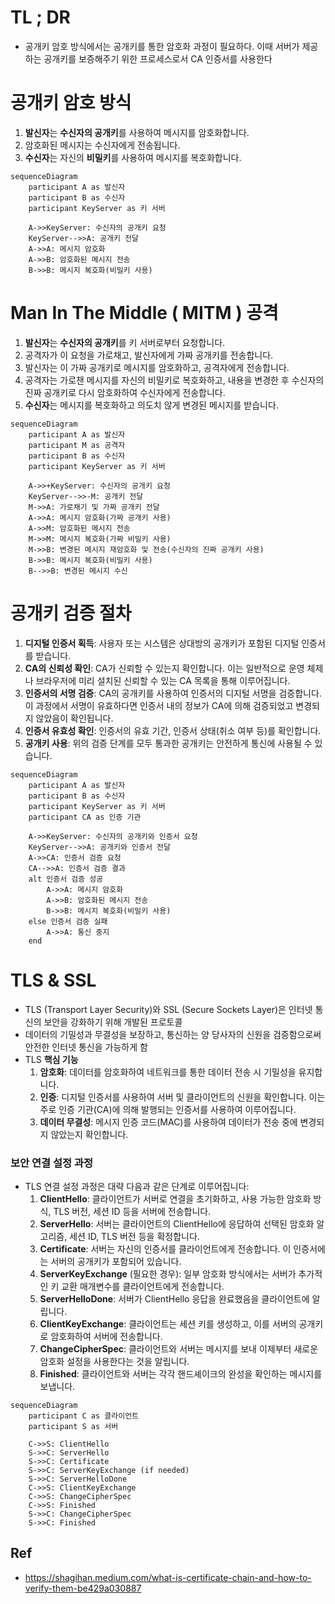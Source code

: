 # TL ; DR

- 공개키 암호 방식에서는 공개키를 통한 암호화 과정이 필요하다. 이때 서버가 제공하는 공개키를 보증해주기 위한 프로세스로서 CA 인증서를 사용한다

# 공개키 암호 방식

1. **발신자**는 **수신자의 공개키**를 사용하여 메시지를 암호화합니다.
2. 암호화된 메시지는 수신자에게 전송됩니다.
3. **수신자**는 자신의 **비밀키**를 사용하여 메시지를 복호화합니다.

```mermaid
sequenceDiagram
    participant A as 발신자
    participant B as 수신자
    participant KeyServer as 키 서버

    A->>KeyServer: 수신자의 공개키 요청
    KeyServer-->>A: 공개키 전달
    A->>A: 메시지 암호화
    A->>B: 암호화된 메시지 전송
    B->>B: 메시지 복호화(비밀키 사용)
```

# Man In The Middle ( MITM ) 공격

1. **발신자**는 **수신자의 공개키**를 키 서버로부터 요청합니다.
2. 공격자가 이 요청을 가로채고, 발신자에게 가짜 공개키를 전송합니다.
3. 발신자는 이 가짜 공개키로 메시지를 암호화하고, 공격자에게 전송합니다.
4. 공격자는 가로챈 메시지를 자신의 비밀키로 복호화하고, 내용을 변경한 후 수신자의 진짜 공개키로 다시 암호화하여 수신자에게 전송합니다.
5. **수신자**는 메시지를 복호화하고 의도치 않게 변경된 메시지를 받습니다.

```mermaid
sequenceDiagram
    participant A as 발신자
    participant M as 공격자
    participant B as 수신자
    participant KeyServer as 키 서버

    A->>+KeyServer: 수신자의 공개키 요청
    KeyServer-->>-M: 공개키 전달
    M->>A: 가로채기 및 가짜 공개키 전달
    A->>A: 메시지 암호화(가짜 공개키 사용)
    A->>M: 암호화된 메시지 전송
    M->>M: 메시지 복호화(가짜 비밀키 사용)
    M->>B: 변경된 메시지 재암호화 및 전송(수신자의 진짜 공개키 사용)
    B->>B: 메시지 복호화(비밀키 사용)
    B-->>B: 변경된 메시지 수신
```

# **공개키 검증 절차**

1. **디지털 인증서 획득**: 사용자 또는 시스템은 상대방의 공개키가 포함된 디지털 인증서를 받습니다.
2. **CA의 신뢰성 확인**: CA가 신뢰할 수 있는지 확인합니다. 이는 일반적으로 운영 체제나 브라우저에 미리 설치된 신뢰할 수 있는 CA 목록을 통해 이루어집니다.
3. **인증서의 서명 검증**: CA의 공개키를 사용하여 인증서의 디지털 서명을 검증합니다. 이 과정에서 서명이 유효하다면 인증서 내의 정보가 CA에 의해 검증되었고 변경되지 않았음이 확인됩니다.
4. **인증서 유효성 확인**: 인증서의 유효 기간, 인증서 상태(취소 여부 등)를 확인합니다.
5. **공개키 사용**: 위의 검증 단계를 모두 통과한 공개키는 안전하게 통신에 사용될 수 있습니다.

```mermaid
sequenceDiagram
    participant A as 발신자
    participant B as 수신자
    participant KeyServer as 키 서버
    participant CA as 인증 기관

    A->>KeyServer: 수신자의 공개키와 인증서 요청
    KeyServer-->>A: 공개키와 인증서 전달
    A->>CA: 인증서 검증 요청
    CA-->>A: 인증서 검증 결과
    alt 인증서 검증 성공
        A->>A: 메시지 암호화
        A->>B: 암호화된 메시지 전송
        B->>B: 메시지 복호화(비밀키 사용)
    else 인증서 검증 실패
        A->>A: 통신 중지
    end
```

# TLS & SSL

- TLS (Transport Layer Security)와 SSL (Secure Sockets Layer)은 인터넷 통신의 보안을 강화하기 위해 개발된 프로토콜
- 데이터의 기밀성과 무결성을 보장하고, 통신하는 양 당사자의 신원을 검증함으로써 안전한 인터넷 통신을 가능하게 함
- TLS **핵심 기능**
  1. **암호화**: 데이터를 암호화하여 네트워크를 통한 데이터 전송 시 기밀성을 유지합니다.
  2. **인증**: 디지털 인증서를 사용하여 서버 및 클라이언트의 신원을 확인합니다. 이는 주로 인증 기관(CA)에 의해 발행되는 인증서를 사용하여 이루어집니다.
  3. **데이터 무결성**: 메시지 인증 코드(MAC)를 사용하여 데이터가 전송 중에 변경되지 않았는지 확인합니다.

### **보안 연결 설정 과정**

- TLS 연결 설정 과정은 대략 다음과 같은 단계로 이루어집니다:
  1. **ClientHello**: 클라이언트가 서버로 연결을 초기화하고, 사용 가능한 암호화 방식, TLS 버전, 세션 ID 등을 서버에 전송합니다.
  2. **ServerHello**: 서버는 클라이언트의 ClientHello에 응답하여 선택된 암호화 알고리즘, 세션 ID, TLS 버전 등을 확정합니다.
  3. **Certificate**: 서버는 자신의 인증서를 클라이언트에게 전송합니다. 이 인증서에는 서버의 공개키가 포함되어 있습니다.
  4. **ServerKeyExchange** (필요한 경우): 일부 암호화 방식에서는 서버가 추가적인 키 교환 매개변수를 클라이언트에게 전송합니다.
  5. **ServerHelloDone**: 서버가 ClientHello 응답을 완료했음을 클라이언트에 알립니다.
  6. **ClientKeyExchange**: 클라이언트는 세션 키를 생성하고, 이를 서버의 공개키로 암호화하여 서버에 전송합니다.
  7. **ChangeCipherSpec**: 클라이언트와 서버는 메시지를 보내 이제부터 새로운 암호화 설정을 사용한다는 것을 알립니다.
  8. **Finished**: 클라이언트와 서버는 각각 핸드셰이크의 완성을 확인하는 메시지를 보냅니다.

```mermaid
sequenceDiagram
    participant C as 클라이언트
    participant S as 서버

    C->>S: ClientHello
    S->>C: ServerHello
    S->>C: Certificate
    S->>C: ServerKeyExchange (if needed)
    S->>C: ServerHelloDone
    C->>S: ClientKeyExchange
    C->>S: ChangeCipherSpec
    C->>S: Finished
    S->>C: ChangeCipherSpec
    S->>C: Finished

```

## Ref

- https://shagihan.medium.com/what-is-certificate-chain-and-how-to-verify-them-be429a030887
